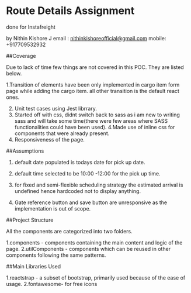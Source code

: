 # Route Details Assignment

done for Instafreight

by Nithin Kishore J
email : nithinkishoreofficial@gmail.com
mobile: +917709532932

##Coverage

Due to lack of time few things are not covered in this POC. They are listed below.

1.Transition of elements have been only implemented in cargo item form page while adding the cargo item. all other transition is the default react ones.

2. Unit test cases using Jest librrary.
3. Started off with css, didnt switch back to sass as i am new to writing sass and will take some time(there were few areas where SASS functionalities could have been used).
   4.Made use of inline css for components that were already present.
4. Responsiveness of the page.

##Assumptions

1. default date populated is todays date for pick up date.

2. default time selected to be 10:00 -12:00 for the pick up time.

3. for fixed and semi-flexible scheduling strategy the estimated arrival is undefined hence hardcoded not to display anything.

4. Gate reference button and save button are unresponsive as the implementation is out of scope.

##Project Structure

All the components are categorized into two folders.

1.components - components containing the main content and logic of the page.
2.utilComponents - components which can be reused in other components following the same patterns.

##Main Libraries Used

1.reactstrap - a subset of bootstrap, primarily used because of the ease of usage.
2.fontawesome- for free icons
